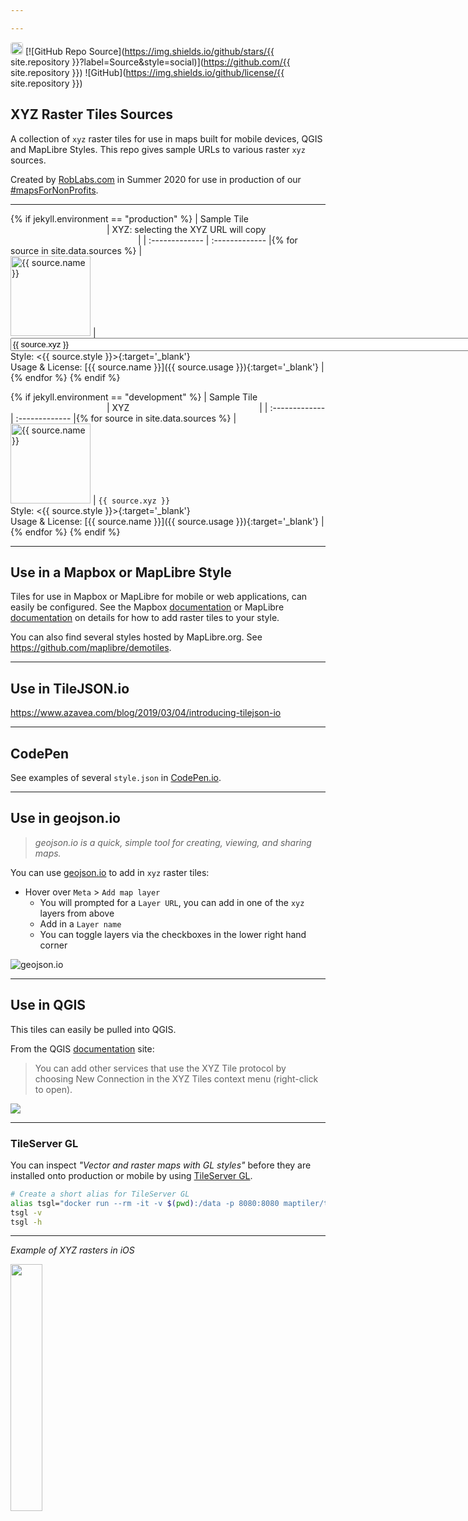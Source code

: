```yaml
---

---
```


<!--
// https://jekyllrb.com/docs/configuration/environments/
jekyll.environment: {{ jekyll.environment }}
jekyll.version: {{ jekyll.version }}

TEST

* [index.md](https://RobLabs.com/xyz)
* [index.md](https://RobLabs.com/xyz-raster-sources)
* [readme.md](https://github.com/roblabs/xyz-raster-sources)

 -->

[<img src="https://avatars.githubusercontent.com/u/118112" style="border-radius:4px" width="20" />](https://roblabs.com)
[![GitHub Repo Source](https://img.shields.io/github/stars/{{ site.repository }}?label=Source&style=social)](https://github.com/{{ site.repository }})
![GitHub](https://img.shields.io/github/license/{{ site.repository }})

## XYZ Raster Tiles Sources

A collection of `xyz` raster tiles for use in maps built for mobile devices, QGIS and MapLibre Styles.  This repo gives sample URLs to various raster `xyz` sources.

Created by [RobLabs.com](https://roblabs.com) in Summer 2020 for use in production of our [#mapsForNonProfits](https://twitter.com/hashtag/mapsForNonProfits).

---

{% if jekyll.environment == "production" %}
| Sample Tile <img width=150/> | XYZ: selecting the XYZ URL will copy <img width=200/> |
| :-------------  | :------------- |{% for source in site.data.sources %}
| <br><img width="128px" alt="{{ source.name }}" src="{{ source.sample }}"> | <input style="width: 150%" onclick="this.select(); document.execCommand('copy');" type='text' value='{{ source.xyz }}'/> <br> Style:  <{{ source.style }}>{:target='_blank'} <br> Usage & License: [{{ source.name }}]({{ source.usage }}){:target='_blank'} | {% endfor %}
{% endif %}

{% if jekyll.environment == "development" %}
| Sample Tile <img width=150/> | XYZ <img width=200/> |
| :-------------  | :------------- |{% for source in site.data.sources %}
| <br><img width="128px" alt="{{ source.name }}" src="{{ source.sample }}"> |  `{{ source.xyz }}` <br> Style:  <{{ source.style }}>{:target='_blank'} <br> Usage & License: [{{ source.name }}]({{ source.usage }}){:target='_blank'} | {% endfor %}
{% endif %}

---

## Use in a Mapbox or MapLibre Style

Tiles for use in Mapbox or MapLibre for mobile or web applications, can easily be configured.  See the Mapbox [documentation](https://docs.mapbox.com/mapbox-gl-js/style-spec/sources/#raster) or MapLibre [documentation](https://maplibre.org/maplibre-gl-js-docs/example/map-tiles/) on details for how to add raster tiles to your style.

You can also find several styles hosted by MapLibre.org.  See <https://github.com/maplibre/demotiles>.

---

## Use in TileJSON.io

<https://www.azavea.com/blog/2019/03/04/introducing-tilejson-io>

---

## CodePen

See examples of several `style.json` in [CodePen.io](https://codepen.io/roblabs/pen/JjXXMLz).

---

## Use in geojson.io

> *geojson.io is a quick, simple tool for creating, viewing, and sharing maps.*

You can use [geojson.io](https://geojson.io) to add in `xyz` raster tiles:

* Hover over `Meta` > `Add map layer`
  * You will prompted for a `Layer URL`, you can add in one of the `xyz` layers from above
  * Add in a `Layer name`
  * You can toggle layers via the checkboxes in the lower right hand corner

![geojson.io](https://user-images.githubusercontent.com/118112/89742168-624ffb80-da4c-11ea-9a9f-8a8e6ce786b0.gif)

---

## Use in QGIS

This tiles can easily be pulled into QGIS.

From the QGIS [documentation](https://docs.qgis.org/3.10/en/docs/user_manual/managing_data_source/opening_data.html#using-xyz-tile-services) site:  

> You can add other services that use the XYZ Tile protocol by choosing New Connection in the XYZ Tiles context menu (right-click to open).

![](https://docs.qgis.org/3.10/en/_images/xyz_tiles_dialog_osm.png)

---

### TileServer GL

You can inspect *"Vector and raster maps with GL styles"* before they are installed onto production or  mobile by using [TileServer GL](https://maptiler-tileserver.readthedocs.io).

```bash
# Create a short alias for TileServer GL
alias tsgl="docker run --rm -it -v $(pwd):/data -p 8080:8080 maptiler/tileserver-gl"
tsgl -v
tsgl -h
```
---

*Example of XYZ rasters in iOS*

<img src="https://user-images.githubusercontent.com/118112/135372760-578dfe9a-4688-4fb1-a69f-58f05de34225.gif" width="31.8%">
